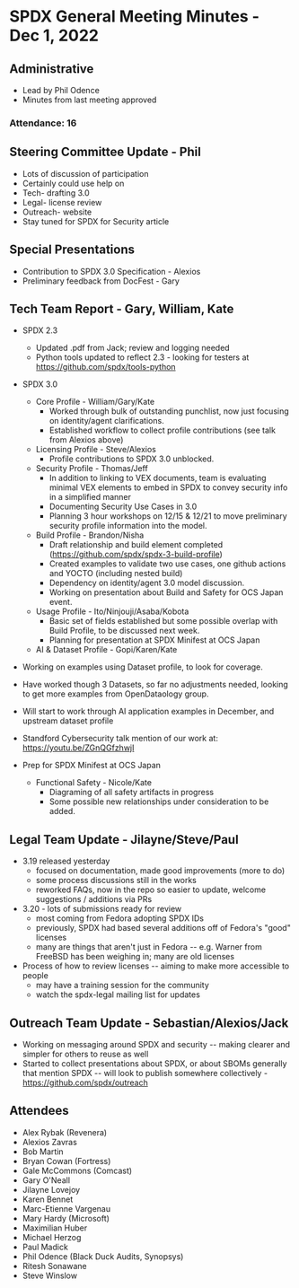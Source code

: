# SPDX General Meeting Minutes - Dec 1, 2022

## Administrative
* Lead by Phil Odence
* Minutes from last meeting approved

### Attendance: 16

## Steering Committee Update - Phil
* Lots of discussion of participation
* Certainly could use help on 
* Tech- drafting 3.0
* Legal- license review
* Outreach- website
* Stay tuned for SPDX for Security article

## Special Presentations 
* Contribution to SPDX 3.0 Specification - Alexios
* Preliminary feedback from DocFest - Gary

## Tech Team Report - Gary, William, Kate

* SPDX 2.3
  * Updated .pdf from Jack;  review and logging needed
  * Python tools updated to reflect 2.3 - looking for testers at https://github.com/spdx/tools-python

* SPDX 3.0 
  * Core Profile - William/Gary/Kate
    * Worked through bulk of outstanding punchlist, now just focusing on identity/agent clarifications.
    * Established workflow to collect profile contributions (see talk from Alexios above)
  * Licensing Profile - Steve/Alexios
    * Profile contributions to SPDX 3.0 unblocked. 
  * Security Profile - Thomas/Jeff
    *  In addition to linking to VEX documents, team is evaluating minimal VEX elements to embed in SPDX to convey security info in a simplified manner
    * Documenting Security Use Cases in 3.0
    * Planning 3 hour workshops on 12/15 & 12/21 to move preliminary security profile information into the model.
  * Build Profile - Brandon/Nisha
    * Draft relationship and build element completed (https://github.com/spdx/spdx-3-build-profile)
    * Created examples to validate two use cases, one github actions and YOCTO (including nested build)
    * Dependency on identity/agent 3.0 model discussion.
    * Working on presentation about Build and Safety for OCS Japan event. 
  * Usage Profile - Ito/Ninjouji/Asaba/Kobota
     * Basic set of fields established but some possible overlap with Build Profile, to be discussed next week. 
     * Planning for presentation at SPDX Minifest at OCS Japan
  * AI & Dataset Profile - Gopi/Karen/Kate
* Working on examples using Dataset profile, to look for coverage.
* Have worked though 3 Datasets, so far no adjustments needed, looking to get more examples from OpenDataology group.
* Will start to work through AI application examples in December, and upstream dataset profile
* Standford Cybersecurity talk mention of our work at:  https://youtu.be/ZGnQGfzhwjI
* Prep for SPDX Minifest at OCS Japan
  * Functional Safety - Nicole/Kate
     * Diagraming of all safety artifacts in progress
     * Some possible new relationships under consideration to be added.
     
## Legal Team Update - Jilayne/Steve/Paul
* 3.19 released yesterday
  * focused on documentation, made good improvements (more to do)
  * some process discussions still in the works
  * reworked FAQs, now in the repo so easier to update, welcome suggestions / additions via PRs
* 3.20 - lots of submissions ready for review
  * most coming from Fedora adopting SPDX IDs
  * previously, SPDX had based several additions off of Fedora's "good" licenses
  * many are things that aren't just in Fedora -- e.g. Warner from FreeBSD has been weighing in; many are old licenses
* Process of how to review licenses -- aiming to make more accessible to people
  * may have a training session for the community
  * watch the spdx-legal mailing list for updates

## Outreach Team Update - Sebastian/Alexios/Jack
* Working on messaging around SPDX and security -- making clearer and simpler for others to reuse as well
* Started to collect presentations about SPDX, or about SBOMs generally that mention SPDX -- will look to publish somewhere collectively - https://github.com/spdx/outreach

        
## Attendees
* Alex Rybak (Revenera)
* Alexios Zavras
* Bob Martin
* Bryan Cowan (Fortress)
* Gale McCommons (Comcast)
* Gary O'Neall
* Jilayne Lovejoy
* Karen Bennet
* Marc-Etienne Vargenau
* Mary Hardy (Microsoft)
* Maximilian Huber
* Michael Herzog
* Paul Madick
* Phil Odence (Black Duck Audits, Synopsys)
* Ritesh Sonawane
* Steve Winslow

